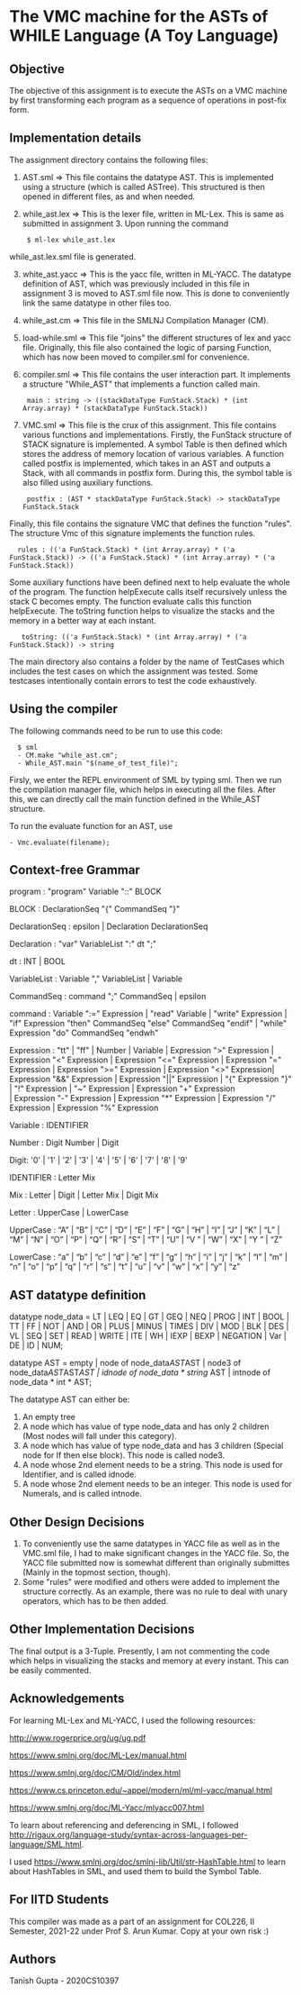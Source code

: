 # The VMC machine for the ASTs of WHILE Language (A Toy Language)

## Objective


The objective of this assignment is to execute the ASTs on a VMC machine by first transforming each program as
a sequence of operations in post-fix form.


## Implementation details

The assignment directory contains the following files:

1. AST.sml => This file contains the datatype AST. This is implemented using a structure (which is called ASTree). This structured is then opened in different files, as and when needed.
2. while_ast.lex => This is the lexer file, written in ML-Lex. This is same as submitted in assignment 3. Upon running the command 

    
        $ ml-lex while_ast.lex
  
  while_ast.lex.sml file is generated.
  
3. white_ast.yacc => This is the yacc file, written in ML-YACC. The datatype definition of AST, which was previously included in this file in assignment 3 is moved to AST.sml file now. This is done to conveniently link the same datatype in other files too.
4. while_ast.cm => This file in the SMLNJ Compilation Manager (CM). 
5. load-while.sml => This file "joins" the different structures of lex and yacc file. Originally, this file also contained the logic of parsing Function, which has now been moved to compiler.sml for convenience.
6. compiler.sml => This file contains the user interaction part. It implements a structure "While_AST" that implements a function called main.

        main : string -> ((stackDataType FunStack.Stack) * (int Array.array) * (stackDataType FunStack.Stack)) 

7. VMC.sml => This file is the crux of this assignment. This file contains various functions and implementations. Firstly, the FunStack structure of STACK signature is implemented. A symbol Table is then defined which stores the address of memory location of various variables. A function called postfix is implemented, which takes in an AST and outputs a Stack, with all commands in postfix form. During this, the symbol table is also filled using auxiliary functions.

        postfix : (AST * stackDataType FunStack.Stack) -> stackDataType FunStack.Stack
     
Finally, this file contains the signature VMC that defines the function "rules". The structure Vmc of this signature implements the function rules.

      rules : (('a FunStack.Stack) * (int Array.array) * ('a FunStack.Stack)) -> (('a FunStack.Stack) * (int Array.array) * ('a FunStack.Stack))
      
Some auxiliary functions have been defined next to help evaluate the whole of the program. The function helpExecute calls itself recursively unless the stack C becomes empty. The function evaluate calls this function helpExecute. The toString function helps to visualize the stacks and the memory in a better way at each instant.

       toString: (('a FunStack.Stack) * (int Array.array) * ('a FunStack.Stack)) -> string
       
       
The main directory also contains a folder by the name of TestCases which includes the test cases on which the assignment was tested. Some testcases intentionally contain errors to test the code exhaustively.

       
## Using the compiler

The following commands need to be run to use this code:
    
      $ sml
      - CM.make "while_ast.cm";
      - While_AST.main "$(name_of_test_file)";
      
Firsly, we enter the REPL environment of SML by typing sml. Then we run the compilation manager file, which helps in executing all the files. After this, we can directly call the main function defined in the While_AST structure. 

To run the evaluate function for an AST, use

    - Vmc.evaluate(filename);

## Context-free Grammar

program : "program" Variable "::" BLOCK 


BLOCK : DeclarationSeq "{" CommandSeq "}" 


DeclarationSeq : epsilon |  Declaration DeclarationSeq
  
Declaration : "var" VariableList ":" dt ";"

dt : INT | BOOL 

VariableList : Variable "," VariableList | Variable 

CommandSeq : command ";" CommandSeq | epsilon
                            
command : Variable ":=" Expression | "read" Variable | "write" Expression | "if" Expression "then" CommandSeq "else" CommandSeq "endif" | "while" Expression "do" CommandSeq "endwh"


Expression : 
            "tt" 
            | "ff"
            | Number
            | Variable
            | Expression ">" Expression | Expression "<" Expression | Expression "<=" Expression
            | Expression "=" Expression | Expression ">=" Expression
            | Expression "<>" Expression| Expression "&&" Expression 
            | Expression "||" Expression | "{" Expression "}"
            | "!" Expression | "~" Expression
            | Expression "+" Expression  
            | Expression "-" Expression
            | Expression "*" Expression 
            | Expression "/" Expression 
            | Expression "%" Expression
            
Variable : IDENTIFIER

Number : Digit Number | Digit

Digit: '0' | '1' | '2' | '3' | '4' | '5' | '6' | '7' | '8' | '9'

IDENTIFIER : Letter Mix

Mix : Letter | Digit | Letter Mix | Digit Mix

Letter : UpperCase | LowerCase


UpperCase : “A” | “B” | “C” | “D” | “E” | “F” | “G” | “H” |
“I” | “J” | “K” | “L” | “M” | “N” | “O” | “P” | “Q” |
“R” | “S” | “T” | “U” | “V ” | “W” | “X” | “Y ” | “Z”


LowerCase : “a” | “b” | “c” | “d” | “e” | “f” | “g” | “h” |
“i” | “j” | “k” | “l” | “m” | “n” | “o” | “p” | “q” |
“r” | “s” | “t” | “u” | “v” | “w” | “x” | “y” | “z”


## AST datatype definition

datatype node_data = LT | LEQ | EQ | GT | GEQ | NEQ | PROG | INT | BOOL | TT | FF | NOT | AND | OR | PLUS | MINUS | TIMES | DIV | MOD | BLK | DES | VL | SEQ | SET | READ | WRITE | ITE | WH | IEXP | BEXP | NEGATION | Var | DE | ID | NUM;


datatype AST = empty | node of node_data*AST*AST | node3 of node_data*AST*AST*AST | idnode of node_data * string* AST | intnode of node_data * int * AST;


The datatype AST can either be:
  1. An empty tree
  2. A node which has value of type node_data and has only 2 children (Most nodes will fall under this category).
  3. A node which has value of type node_data and has 3 children (Special node for If then else block). This node is called node3.
  4. A node whose 2nd element needs to be a string. This node is used for Identifier, and is called idnode.
  5. A node whose 2nd element needs to be an integer. This node is used for Numerals, and is called intnode.

## Other Design Decisions

1. To conveniently use the same datatypes in YACC file as well as in the VMC.sml file, I had to make significant changes in the YACC file. So, the YACC file submitted now is somewhat different than originally submittes (Mainly in the topmost section, though).
2. Some "rules" were modified and others were added to implement the structure correctly. As an example, there was no rule to deal with unary operators, which has to be then added.

## Other Implementation Decisions

  The final output is a 3-Tuple. Presently, I am not commenting the code which helps in visualizing the stacks and memory at every instant. This can be easily commented.


## Acknowledgements

For learning ML-Lex and ML-YACC, I used the following resources: 

  http://www.rogerprice.org/ug/ug.pdf
  
  https://www.smlnj.org/doc/ML-Lex/manual.html
  
  https://www.smlnj.org/doc/CM/Old/index.html
  
  https://www.cs.princeton.edu/~appel/modern/ml/ml-yacc/manual.html
  
  https://www.smlnj.org/doc/ML-Yacc/mlyacc007.html
  
To learn about referencing and deferencing in SML, I followed http://rigaux.org/language-study/syntax-across-languages-per-language/SML.html.

I used https://www.smlnj.org/doc/smlnj-lib/Util/str-HashTable.html to learn about HashTables in SML, and used them to build the Symbol Table.

## For IITD Students

This compiler was made as a part of an assignment for COL226, II Semester, 2021-22 under Prof S. Arun Kumar. Copy at your own risk :)

## Authors

Tanish Gupta - 2020CS10397
